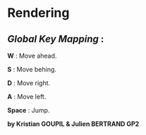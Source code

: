 # **Rendering**

## *Global Key Mapping* :

**W** : Move ahead.

**S** : Move behing.

**D** : Move right.

**A** : Move left.

**Space** : Jump.

**by Kristian GOUPIL & Julien BERTRAND GP2**
